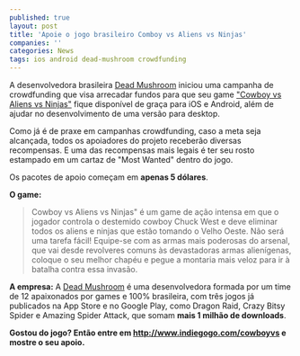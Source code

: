 ```yaml
---
published: true
layout: post
title: 'Apoie o jogo brasileiro Comboy vs Aliens vs Ninjas'
companies: ''
categories: News
tags: ios android dead-mushroom crowdfunding
---
```


 
A desenvolvedora brasileira <a href="http://www.deadmushroom.com" target="_blank">Dead Mushroom</a>
 iniciou uma campanha de crowdfunding que visa arrecadar fundos para que seu game <a href="http://www.indiegogo.com/cowboyvs" target="_blank">"Cowboy vs Aliens vs Ninjas"</a>
 fique disponível de graça para iOS e Android, além de ajudar no desenvolvimento de uma versão para desktop.
 

 
Como já é de praxe em campanhas crowdfunding, caso a meta seja alcançada, todos os apoiadores do projeto receberão diversas recompensas. E uma das recompensas mais legais é ter seu rosto estampado em um cartaz de "Most Wanted" dentro do jogo.
 

 
Os pacotes de apoio começam em <strong>apenas 5 dólares</strong>. 
 
<strong>O game:</strong>
> Cowboy vs Aliens vs Ninjas" é um game de ação intensa em que o jogador controla o destemido cowboy Chuck West e deve eliminar todos os aliens e ninjas que estão tomando o Velho Oeste. Não será uma tarefa fácil! Equipe-se com as armas mais poderosas do arsenal, que vai desde revolveres comuns às devastadoras armas alienígenas, coloque o seu melhor chapéu e pegue a montaria mais veloz para ir à batalha contra essa invasão.
> <br />

 
<strong>A empresa:</strong>
A <a href="http://www.deadmushroom.com" target="_blank">Dead Mushroom</a>
 é uma desenvolvedora formada por um time de 12 apaixonados por games e 100% brasileira, com três jogos já publicados na App Store e no Google Play, como Dragon Raid, Crazy Bitsy Spider e Amazing Spider Attack, que somam <strong>mais 1 milhão de downloads</strong>.
 

 
<strong>Gostou do jogo? Então entre em <a href="http://www.indiegogo.com/cowboyvs" target="_blank">http://www.indiegogo.com/cowboyvs</a>
 e mostre o seu apoio.</strong>
